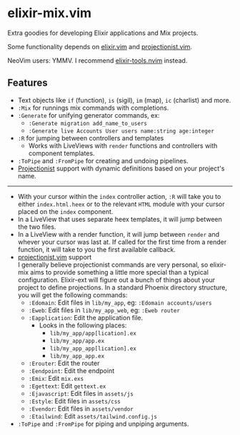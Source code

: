 # elixir-mix.vim

Extra goodies for developing Elixir applications and Mix projects.

Some functionality depends on [elixir.vim](https://github.com/elixir-editors/vim-elixir/) and [projectionist.vim](https://github.com/tpope/vim-projectionist).

NeoVim users: YMMV.  I recommend [elixir-tools.nvim](https://github.com/elixir-tools/elixir-tools.nvim) instead.

## Features

- Text objects like `if` (function), `is` (sigil), `im` (map), `ic` (charlist)
  and more.
- `:Mix` for runnings mix commands with completions.
- `:Generate` for unifying generator commands, ex:
  - `:Generate migration add_name_to_users`
  - `:Generate live Accounts User users name:string age:integer`
- `:R` for jumping between controllers and templates
  - Works with LiveViews with `render` functions and controllers with component
    templates.
- `:ToPipe` and `:FromPipe` for creating and undoing pipelines.
- [Projectionist](https://github.com/tpope) support with dynamic definitions
  based on your project's name.


-------------------
  - With your cursor within the `index` controller action, `:R` will take you to
    either `index.html.heex` or to the relevant `HTML` module with your cursor
    placed on the `index` component.
  - In a LiveView that uses separate heex templates, it will jump between the
    two files.
  - In a LiveView with a render function, it will jump between `render` and
    whever your cursor was last at.  If called for the first time from a render
    function, it will take to you the first available callback.
- [projectionist.vim](https://github.com/tpope/vim-projectionist) support\
  I generally believe projectionist commands are very personal, so elixir-mix
  aims to provide something a little more special than a typical configuration.
  Elixir-ext will figure out a bunch of things about your
  project to define projections.  In a standard Phoenix directory structure,
  you will get the following commands:
  - `:Edomain`: Edit files in `lib/my_app`, eg: `:Edomain accounts/users`
  - `:Eweb`: Edit files in `lib/my_app_web`, eg: `:Eweb router`
  - `:Eapplication`: Edit the application file.
    - Looks in the following places:
      - `lib/my_app/app[lication].ex`
      - `lib/my_app/app.ex`
      - `lib/my_app_app[lication].ex`
      - `lib/my_app_app.ex`
  - `:Erouter`: Edit the router
  - `:Eendpoint`: Edit the endpoint
  - `:Emix`: Edit `mix.exs`
  - `:Egettext`: Edit `gettext.ex`
  - `:Ejavascript`: Edit files in `assets/js`
  - `:Estyle`: Edit files in `assets/css`
  - `:Evendor`: Edit files in `assets/vendor`
  - `:Etailwind`: Edit `assets/tailwind.config.js`
- `:ToPipe` and `:FromPipe` for piping and unpiping arguments.
